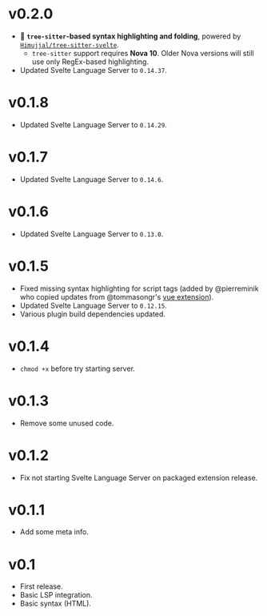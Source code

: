 # v0.2.0

- 🌲 **`tree-sitter`-based syntax highlighting and folding**, powered by
  [`Himujjal/tree-sitter-svelte`](https://github.com/Himujjal/tree-sitter-svelte).
  - `tree-sitter` support requires **Nova 10**. Older Nova versions will still
    use only RegEx-based highlighting.
- Updated Svelte Language Server to `0.14.37`.

# v0.1.8

- Updated Svelte Language Server to `0.14.29`.

# v0.1.7

- Updated Svelte Language Server to `0.14.6`.

# v0.1.6

- Updated Svelte Language Server to `0.13.0`.

# v0.1.5

- Fixed missing syntax highlighting for script tags (added by @pierreminik who
  copied updates from @tommasongr's
  [vue extension](https://github.com/tommasongr/nova-vue)).
- Updated Svelte Language Server to `0.12.15`.
- Various plugin build dependencies updated.

# v0.1.4

- `chmod +x` before try starting server.

# v0.1.3

- Remove some unused code.

# v0.1.2

- Fix not starting Svelte Language Server on packaged extension release.

# v0.1.1

- Add some meta info.

# v0.1

- First release.
- Basic LSP integration.
- Basic syntax (HTML).
